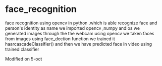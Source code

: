 # face_recognition
face recognition using opencv in python .which is able recognize face and person's identity as name
we imported opencv ,numpy and os
we generated images through the the webcam using opencv 
we taken faces from images using face_dection function 
we trained it haarcascadeClassifier()
and then we have predicted face in video using trained classifier


Modified on 5-oct

